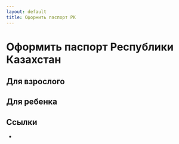 ```yaml
---
layout: default
title: Оформить паспорт РК
---
```


# Оформить паспорт Республики Казахстан

## Для взрослого

## Для ребенка

## Ссылки

- 
